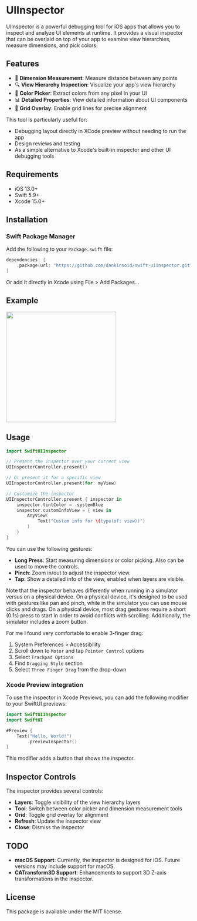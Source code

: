 # UIInspector

UIInspector is a powerful debugging tool for iOS apps that allows you to inspect and analyze UI elements at runtime. It provides a visual inspector that can be overlaid on top of your app to examine view hierarchies, measure dimensions, and pick colors.

## Features

- 📏 **Dimension Measurement**: Measure distance between any points
- 🔍 **View Hierarchy Inspection**: Visualize your app's view hierarchy
- 🎨 **Color Picker**: Extract colors from any pixel in your UI
- 📊 **Detailed Properties**: View detailed information about UI components
- 📐 **Grid Overlay**: Enable grid lines for precise alignment

This tool is particularly useful for:

- Debugging layout directly in XCode preview without needing to run the app
- Design reviews and testing
- As a simple alternative to Xcode's built-in inspector and other UI debugging tools

## Requirements

- iOS 13.0+
- Swift 5.9+
- Xcode 15.0+

## Installation

### Swift Package Manager

Add the following to your `Package.swift` file:

```swift
dependencies: [
    .package(url: "https://github.com/dankinsoid/swift-uiinspector.git", from: "1.1.0")
]
```

Or add it directly in Xcode using File > Add Packages...

## Example

<img src="https://github.com/dankinsoid/Resources/raw/main/SwiftUIInspector/example.gif" width="300">

## Usage

```swift
import SwiftUIInspector

// Present the inspector over your current view
UIInspectorController.present()

// Or present it for a specific view
UIInspectorController.present(for: myView)

// Customize the inspector
UIInspectorController.present { inspector in
    inspector.tintColor = .systemBlue
    inspector.customInfoView = { view in
        AnyView(
            Text("Custom info for \(type(of: view))")
        )
    }
}
```

You can use the following gestures:
- **Long Press**: Start measuring dimensions or color picking. Also can be used to move the controls.
- **Pinch**: Zoom in/out to adjust the inspector view.
- **Tap**: Show a detailed info of the view, enabled when layers are visible.

Note that the inspector behaves differently when running in a simulator versus on a physical device.
On a physical device, it's designed to be used with gestures like pan and pinch, while in the simulator you can use mouse clicks and drags.
On a physical device, most drag gestures require a short (0.1s) press to start in order to avoid conflicts with scrolling.
Additionally, the simulator includes a zoom button.

For me I found very comfortable to enable 3-finger drag:

1. System Preferences > Accessibility
2. Scroll down to `Motor` and tap `Pointer Control` options
3. Select `Trackpad Options`
4. Find `Dragging Style` section
5. Select `Three Finger Drag` from the drop-down

### Xcode Preview integration
To use the inspector in Xcode Previews, you can add the following modifier to your SwiftUI previews:

```swift
import SwiftUIInspector
import SwiftUI

#Preview {
    Text("Hello, World!")
        .previewInspector()
}
```
This modifier adds a button that shows the inspector.

## Inspector Controls

The inspector provides several controls:
- **Layers**: Toggle visibility of the view hierarchy layers
- **Tool**: Switch between color picker and dimension measurement tools
- **Grid**: Toggle grid overlay for alignment
- **Refresh**: Update the inspector view
- **Close**: Dismiss the inspector

## TODO

- **macOS Support**: Currently, the inspector is designed for iOS. Future versions may include support for macOS.
- **CATransform3D Support**: Enhancements to support 3D Z-axis transformations in the inspector.

## License

This package is available under the MIT license.
